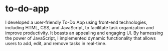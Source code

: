 # to-do-app
I developed a user-friendly To-Do App using front-end technologies, including HTML, CSS, and JavaScript, to facilitate task organization and improve productivity. It boasts an appealing and engaging UI. By harnessing the power of JavaScript, I implemented dynamic functionality that allows users to add, edit, and remove tasks in real-time.
